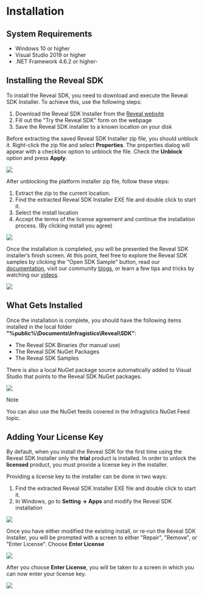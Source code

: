 # Installation

## System Requirements

- Windows 10 or higher
- Visual Studio 2019 or higher
- .NET Framework 4.6.2 or higher- 

## Installing the Reveal SDK

To install the Reveal SDK, you need to download and execute the Reveal SDK Installer. To achieve this, use the following steps:
1. Download the Reveal SDK Installer from the [Reveal website](https://www.revealbi.io/download-sdk)
2. Fill out the "Try the Reveal SDK" form on the webpage
3. Save the Reveal SDK installer to a known location on your disk

Before extracting the saved Reveal SDK Installer zip file, you should unblock it. Right-click the zip file and select **Properties**. The properties dialog will appear with a checkbox option to unblock the file. Check the **Unblock** option and press **Apply**.

![](images/install-unblock-zip.jpg)

After unblocking the platform installer zip file, follow these steps:
1. Extract the zip to the current location.
2. Find the extracted Reveal SDK Installer EXE file and double click to start it.
3. Select the install location
4. Accept the terms of the license agreement and continue the installation process. (By clicking install you agree)

![](images/install-start.png)

Once the installation is completed, you will be presented the Reveal SDK installer’s finish screen. At this point, feel free to explore the Reveal SDK samples by clicking the "Open SDK Sample" button, read our [documentation](https://help.revealbi.io/), visit our community [blogs](https://www.revealbi.io/blog), or learn a few tips and tricks by watching our [videos](https://www.youtube.com/revealbi).

![](images/install-finish.png)

## What Gets Installed

Once the installation is complete, you should have the following items installed in the local folder **"%public%\Documents\Infragistics\Reveal\SDK\"**:

- The Reveal SDK Binaries (for manual use)
- The Reveal SDK NuGet Packages
- The Reveal SDK Samples

There is also a local NuGet package source automatically added to Visual Studio that points to the Reveal SDK NuGet packages.

![](images/nuget-package-source-local-vs.jpg)

> [!NOTE]
> You can also use the NuGet feeds covered in the Infragistics NuGet Feed topic.

## Adding Your License Key

By default, when you install the Reveal SDK for the first time using the Reveal SDK Installer only the **trial** product is installed. In order to unlock the **licensed** product, you must provide a license key in the installer.

Providing a license key to the installer can be done in two ways:
1. Find the extracted Reveal SDK Installer EXE file and double click to start it.
2. In Windows, go to **Setting -> Apps** and modify the Reveal SDK installation

![](images/install-modify-app.jpg)

Once you have either modified the existing install, or re-run the Reveal SDK Installer, you will be prompted with a screen to either "Repair", "Remove", or "Enter License".  Choose **Enter License**

![](images/install-modify-installer.jpg)

After you choose **Enter License**, you will be taken to a screen in which you can now enter your license key.

![](images/install-enter-license-key.jpg)